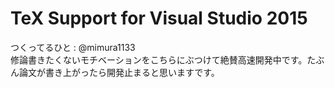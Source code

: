 TeX Support for Visual Studio 2015
======

つくってるひと : @mimura1133 <br />
修論書きたくないモチベーションをこちらにぶつけて絶賛高速開発中です。たぶん論文が書き上がったら開発止まると思いますです。
